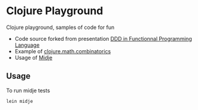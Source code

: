 # Clojure Playground

Clojure playground, samples of code for fun
 * Code source forked from presentation [DDD in Functionnal Programming Language](http://skillsmatter.com/podcast/design-architecture/talk-by-patrick-fredriksson)
 * Example of [clojure.math.combinatorics](https://github.com/clojure/math.combinatorics)
 * Usage of [Midje](https://github.com/marick/Midje) 
  
## Usage

To run midje tests

    lein midje

